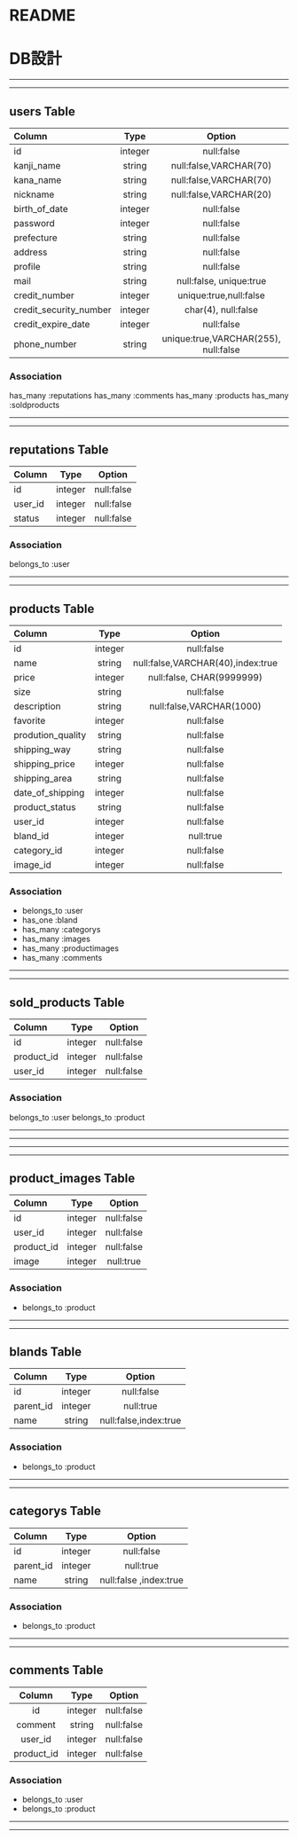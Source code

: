 # README

# DB設計

***
***

## users Table
| Column | Type| Option |
| :--- | :---: | :---: |
| id | integer | null:false |
| kanji_name | string | null:false,VARCHAR(70) |
| kana_name | string | null:false,VARCHAR(70) |
| nickname | string | null:false,VARCHAR(20) |
| birth_of_date | integer | null:false |
| password | integer | null:false |
| prefecture | string | null:false |
| address | string | null:false |
| profile | string | null:false |
| mail | string |  null:false, unique:true |
| credit_number | integer | unique:true,null:false |
| credit_security_number | integer | char(4), null:false |
| credit_expire_date | integer | null:false |
| phone_number | string | unique:true,VARCHAR(255), null:false |


### Association
has_many :reputations
has_many :comments
has_many :products
has_many :soldproducts

***
***

## reputations Table
| Column | Type| Option |
| :--- | :---: | :---: |
| id | integer | null:false |
| user_id | integer | null:false |
| status | integer | null:false |

### Association
belongs_to :user

***
***


## products Table
| Column | Type| Option |
| :--- | :---: | :---: |
| id | integer | null:false |
| name | string | null:false,VARCHAR(40),index:true |
| price | integer | null:false, CHAR(9999999) |
| size | string | null:false |
| description | string | null:false,VARCHAR(1000) |
| favorite | integer | null:false |
| prodution_quality | string | null:false |
| shipping_way | string | null:false |
| shipping_price| integer | null:false|
| shipping_area | string | null:false |
| date_of_shipping | integer | null:false  |
| product_status | string | null:false |
| user_id | integer | null:false |
| bland_id | integer | null:true |
| category_id | integer | null:false |
| image_id| integer | null:false|

### Association
- belongs_to :user
- has_one :bland
- has_many :categorys
- has_many :images
- has_many :productimages
- has_many :comments

***
***

## sold_products Table
| Column | Type| Option |
| :--- | :---: | :---: |
| id | integer | null:false |
| product_id| integer | null:false |
| user_id | integer | null:false |


### Association
belongs_to :user
belongs_to :product

***
***

***
***

## product_images Table
| Column | Type| Option |
| :--- | :---: | :---: |
| id | integer | null:false |
| user_id | integer | null:false|
| product_id | integer | null:false |
| image | integer | null:true |


### Association
- belongs_to :product

***
***

## blands Table
| Column | Type| Option |
| :--- | :---: | :---: |
| id | integer | null:false |
| parent_id | integer | null:true |
| name | string | null:false,index:true |

### Association
- belongs_to :product

***
***

## categorys Table
| Column | Type| Option |
| :--- | :---: | :---: |
| id | integer | null:false |
| parent_id | integer | null:true |
| name | string | null:false ,index:true|

### Association
- belongs_to :product

***
***
## comments Table
| Column | Type| Option |
| :---: | :---: | :---: |
| id | integer | null:false |
| comment | string | null:false |
| user_id | integer | null:false |
| product_id | integer | null:false |

### Association
- belongs_to :user 
- belongs_to :product

***
***
